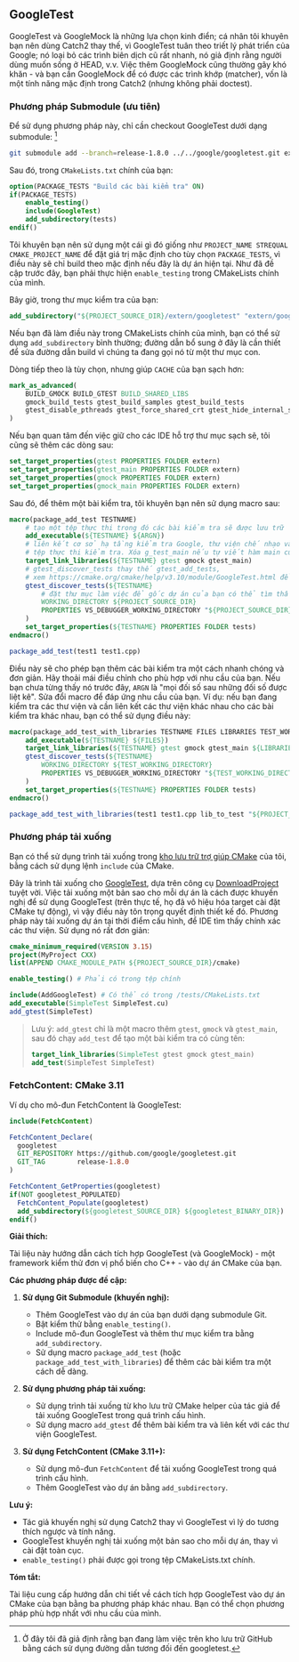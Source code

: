 ## GoogleTest

GoogleTest và GoogleMock là những lựa chọn kinh điển; cá nhân tôi khuyên bạn nên dùng Catch2 thay thế, vì GoogleTest tuân theo triết lý phát triển của Google; nó loại bỏ các trình biên dịch cũ rất nhanh, nó giả định rằng người dùng muốn sống ở HEAD, v.v. Việc thêm GoogleMock cũng thường gây khó khăn - và bạn cần GoogleMock để có được các trình khớp (matcher), vốn là một tính năng mặc định trong Catch2 (nhưng không phải doctest).

### Phương pháp Submodule (ưu tiên)

Để sử dụng phương pháp này, chỉ cần checkout GoogleTest dưới dạng submodule: [^1]

```bash
git submodule add --branch=release-1.8.0 ../../google/googletest.git extern/googletest
```

Sau đó, trong `CMakeLists.txt` chính của bạn:

```cmake
option(PACKAGE_TESTS "Build các bài kiểm tra" ON)
if(PACKAGE_TESTS)
    enable_testing()
    include(GoogleTest)
    add_subdirectory(tests)
endif()
```

Tôi khuyên bạn nên sử dụng một cái gì đó giống như `PROJECT_NAME STREQUAL CMAKE_PROJECT_NAME` để đặt giá trị mặc định cho tùy chọn `PACKAGE_TESTS`, vì điều này sẽ chỉ build theo mặc định nếu đây là dự án hiện tại.
Như đã đề cập trước đây, bạn phải thực hiện `enable_testing` trong CMakeLists chính của mình.

Bây giờ, trong thư mục kiểm tra của bạn:

```cmake
add_subdirectory("${PROJECT_SOURCE_DIR}/extern/googletest" "extern/googletest")
```

Nếu bạn đã làm điều này trong CMakeLists chính của mình, bạn có thể sử dụng `add_subdirectory` bình thường; đường dẫn bổ sung ở đây là cần thiết để sửa đường dẫn build vì chúng ta đang gọi nó từ một thư mục con.

Dòng tiếp theo là tùy chọn, nhưng giúp `CACHE` của bạn sạch hơn:

```cmake
mark_as_advanced(
    BUILD_GMOCK BUILD_GTEST BUILD_SHARED_LIBS
    gmock_build_tests gtest_build_samples gtest_build_tests
    gtest_disable_pthreads gtest_force_shared_crt gtest_hide_internal_symbols
)
```

Nếu bạn quan tâm đến việc giữ cho các IDE hỗ trợ thư mục sạch sẽ, tôi cũng sẽ thêm các dòng sau:

```cmake
set_target_properties(gtest PROPERTIES FOLDER extern)
set_target_properties(gtest_main PROPERTIES FOLDER extern)
set_target_properties(gmock PROPERTIES FOLDER extern)
set_target_properties(gmock_main PROPERTIES FOLDER extern)
```

Sau đó, để thêm một bài kiểm tra, tôi khuyên bạn nên sử dụng macro sau:

```cmake
macro(package_add_test TESTNAME)
    # tạo một tệp thực thi trong đó các bài kiểm tra sẽ được lưu trữ
    add_executable(${TESTNAME} ${ARGN})
    # liên kết cơ sở hạ tầng kiểm tra Google, thư viện chế nhạo và hàm main mặc định vào
    # tệp thực thi kiểm tra. Xóa g_test_main nếu tự viết hàm main của riêng bạn.
    target_link_libraries(${TESTNAME} gtest gmock gtest_main)
    # gtest_discover_tests thay thế gtest_add_tests,
    # xem https://cmake.org/cmake/help/v3.10/module/GoogleTest.html để biết thêm các tùy chọn để chuyển cho nó
    gtest_discover_tests(${TESTNAME}
        # đặt thư mục làm việc để gốc dự án của bạn có thể tìm thấy dữ liệu kiểm tra thông qua các đường dẫn tương đối so với gốc dự án
        WORKING_DIRECTORY ${PROJECT_SOURCE_DIR}
        PROPERTIES VS_DEBUGGER_WORKING_DIRECTORY "${PROJECT_SOURCE_DIR}"
    )
    set_target_properties(${TESTNAME} PROPERTIES FOLDER tests)
endmacro()

package_add_test(test1 test1.cpp)
```

Điều này sẽ cho phép bạn thêm các bài kiểm tra một cách nhanh chóng và đơn giản. Hãy thoải mái điều chỉnh cho phù hợp với nhu cầu của bạn. Nếu bạn chưa từng thấy nó trước đây, `ARGN` là "mọi đối số sau những đối số được liệt kê".
Sửa đổi macro để đáp ứng nhu cầu của bạn. Ví dụ: nếu bạn đang kiểm tra các thư viện và cần liên kết các thư viện khác nhau cho các bài kiểm tra khác nhau, bạn có thể sử dụng điều này:

```cmake
macro(package_add_test_with_libraries TESTNAME FILES LIBRARIES TEST_WORKING_DIRECTORY)
    add_executable(${TESTNAME} ${FILES})
    target_link_libraries(${TESTNAME} gtest gmock gtest_main ${LIBRARIES})
    gtest_discover_tests(${TESTNAME}
        WORKING_DIRECTORY ${TEST_WORKING_DIRECTORY}
        PROPERTIES VS_DEBUGGER_WORKING_DIRECTORY "${TEST_WORKING_DIRECTORY}"
    )
    set_target_properties(${TESTNAME} PROPERTIES FOLDER tests)
endmacro()

package_add_test_with_libraries(test1 test1.cpp lib_to_test "${PROJECT_DIR}/european-test-data/")
```

### Phương pháp tải xuống

Bạn có thể sử dụng trình tải xuống trong [kho lưu trữ trợ giúp CMake][cliutils/cmake] của tôi, bằng cách sử dụng lệnh `include` của CMake.

Đây là trình tải xuống cho [GoogleTest], dựa trên công cụ [DownloadProject] tuyệt vời. Việc tải xuống một bản sao cho mỗi dự án là cách được khuyến nghị để sử dụng GoogleTest (trên thực tế, họ đã vô hiệu hóa target cài đặt CMake tự động), vì vậy điều này tôn trọng quyết định thiết kế đó. Phương pháp này tải xuống dự án tại thời điểm cấu hình, để IDE tìm thấy chính xác các thư viện. Sử dụng nó rất đơn giản:

```cmake
cmake_minimum_required(VERSION 3.15)
project(MyProject CXX)
list(APPEND CMAKE_MODULE_PATH ${PROJECT_SOURCE_DIR}/cmake)

enable_testing() # Phải có trong tệp chính

include(AddGoogleTest) # Có thể có trong /tests/CMakeLists.txt
add_executable(SimpleTest SimpleTest.cu)
add_gtest(SimpleTest)
```

> Lưu ý: `add_gtest` chỉ là một macro thêm `gtest`, `gmock` và `gtest_main`, sau đó chạy `add_test` để tạo một bài kiểm tra có cùng tên:
>
> ```cmake
> target_link_libraries(SimpleTest gtest gmock gtest_main)
> add_test(SimpleTest SimpleTest)
> ```

### FetchContent: CMake 3.11

Ví dụ cho mô-đun FetchContent là GoogleTest:

```cmake
include(FetchContent)

FetchContent_Declare(
  googletest
  GIT_REPOSITORY https://github.com/google/googletest.git
  GIT_TAG        release-1.8.0
)

FetchContent_GetProperties(googletest)
if(NOT googletest_POPULATED)
  FetchContent_Populate(googletest)
  add_subdirectory(${googletest_SOURCE_DIR} ${googletest_BINARY_DIR})
endif()
```

[^1]: Ở đây tôi đã giả định rằng bạn đang làm việc trên kho lưu trữ GitHub bằng cách sử dụng đường dẫn tương đối đến googletest.


[cliutils/cmake]: https://github.com/CLIUtils/cmake
[googletest]: https://github.com/google/googletest
[downloadproject]: https://github.com/Crascit/DownloadProject

**Giải thích:**

Tài liệu này hướng dẫn cách tích hợp GoogleTest (và GoogleMock) - một framework kiểm thử đơn vị phổ biến cho C++ - vào dự án CMake của bạn. 

**Các phương pháp được đề cập:**

1. **Sử dụng Git Submodule (khuyến nghị):**
   - Thêm GoogleTest vào dự án của bạn dưới dạng submodule Git.
   - Bật kiểm thử bằng `enable_testing()`.
   - Include mô-đun GoogleTest và thêm thư mục kiểm tra bằng `add_subdirectory`.
   - Sử dụng macro `package_add_test` (hoặc `package_add_test_with_libraries`) để thêm các bài kiểm tra một cách dễ dàng.

2. **Sử dụng phương pháp tải xuống:**
   - Sử dụng trình tải xuống từ kho lưu trữ CMake helper của tác giả để tải xuống GoogleTest trong quá trình cấu hình.
   - Sử dụng macro `add_gtest` để thêm bài kiểm tra và liên kết với các thư viện GoogleTest.

3. **Sử dụng FetchContent (CMake 3.11+):**
   - Sử dụng mô-đun `FetchContent` để tải xuống GoogleTest trong quá trình cấu hình.
   - Thêm GoogleTest vào dự án bằng `add_subdirectory`.

**Lưu ý:**

- Tác giả khuyến nghị sử dụng Catch2 thay vì GoogleTest vì lý do tương thích ngược và tính năng.
- GoogleTest khuyến nghị tải xuống một bản sao cho mỗi dự án, thay vì cài đặt toàn cục.
- `enable_testing()` phải được gọi trong tệp CMakeLists.txt chính.

**Tóm tắt:**

Tài liệu cung cấp hướng dẫn chi tiết về cách tích hợp GoogleTest vào dự án CMake của bạn bằng ba phương pháp khác nhau. Bạn có thể chọn phương pháp phù hợp nhất với nhu cầu của mình. 


